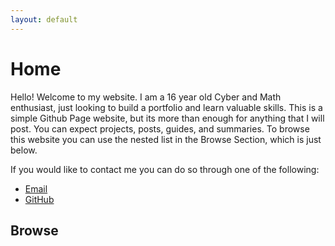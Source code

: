 ```yaml
---
layout: default
---
```


# Home
Hello! Welcome to my website. I am a 16 year old Cyber and Math enthusiast, just looking to build a portfolio and learn valuable skills. This is a simple Github Page website, but its more than enough for anything that I will post. You can expect projects, posts, guides, and summaries. To browse this website you can use the nested list in the Browse Section, which is just below. 

If you would like to contact me you can do so through one of the following:

- [Email](email:contact@mykhaylofilip.com)
- [GitHub](https://github.com/mykhaylofilip)
## Browse
